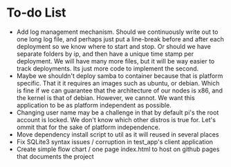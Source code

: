 # To-do List

* Add log management mechanism. Should we continuously write out to one long log
file, and perhaps just put a line-break before and after each deployment so we know
where to start and stop. Or should we have separate folders by ip, and then have
a unique time stamp per deployment. We will have many more files, but it will
be way easier to track deployments. Its just more code to implement the second.
* Maybe we shouldn't deploy samba to container because that is platform specific.
That it it requires an images such as ubuntu, or debian. Which is fine if we can guarantee
that the architecture of our nodes is x86, and the kernel is that of debian. However,
we cannot. We want this application to be as platform independent as possible.
* Changing user name may be a challenge in that by default pi's the root account is
locked. We don't know which other distros is true for. Let's ommit that for the sake of platform independence.
* Move dependency install script to util as it will reused in several places
* Fix SQLite3 syntax issues / corruption in test_app's client application
* Create simple flow chart / one page index.html to host on github pages that documents the project
